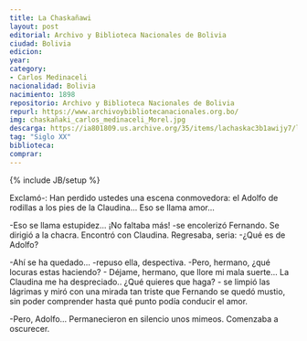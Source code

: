 ```yaml
---
title: La Chaskañawi
layout: post
editorial: Archivo y Biblioteca Nacionales de Bolivia
ciudad: Bolivia
edicion: 
year: 
category: 
- Carlos Medinaceli
nacionalidad: Bolivia
nacimiento: 1898
repositorio: Archivo y Biblioteca Nacionales de Bolivia
repurl: https://www.archivoybibliotecanacionales.org.bo/
img: chaskañaki_carlos_medinaceli_Morel.jpg
descarga: https://ia801809.us.archive.org/35/items/lachaskac3b1awijy7/lachaskac3b1awijy7.pdf
tag: "Siglo XX"
biblioteca: 
comprar: 
---
```

{% include JB/setup %}
 
Exclamó-: Han perdido ustedes una escena conmovedora: el Adolfo de rodillas a los pies de la Claudina... Eso se llama amor... 
 
-Eso se llama estupidez... ¡No faltaba más! -se encolerizó Fernando. Se dirigió a la chacra. Encontró con Claudina. Regresaba, seria: -¿Qué es de Adolfo? 
 
-Ahí se ha quedado... -repuso ella, despectiva. -Pero, hermano, ¿qué locuras estas haciendo? -  Déjame,  hermano,  que  llore  mi  mala  suerte...  La  Claudina  me  ha  despreciado.. ¿Qué quieres que haga? - se limpió las lágrimas y miró con  una  mirada  tan  triste  que  Fernando  se  quedó  mustio,  sin  poder  comprender hasta qué punto podía conducir el amor. 
 
-Pero, Adolfo... Permanecieron  en  silencio  unos  mimeos.  Comenzaba  a  oscurecer. 
